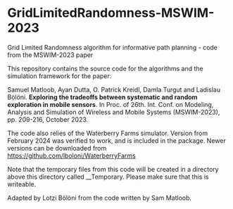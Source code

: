 # GridLimitedRandomness-MSWIM-2023
 Grid Limited Randomness algorithm for informative path planning - code from the MSWIM-2023 paper

This repository contains the source code for the algorithms and the simulation framework for the paper:

Samuel Matloob, Ayan Dutta, O. Patrick Kreidl, Damla Turgut and Ladislau Bölöni. __Exploring the tradeoffs between systematic and random exploration in mobile sensors__. In Proc. of 26th. Int. Conf. on Modeling, Analysis and Simulation of Wireless and Mobile Systems (MSWIM-2023), pp. 209-216, October 2023.

The code also relies of the Waterberry Farms simulator. Version from February 2024 was verified to work, and is included in the package. Newer versions can be downloaded from https://github.com/lboloni/WaterberryFarms 

Note that the temporary files from this code will be created in a directory above this directory called __Temporary. Please make sure that this is writeable.

Adapted by Lotzi Bölöni from the code written by Sam Matloob.
